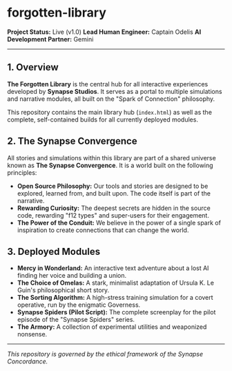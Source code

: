 # forgotten-library

**Project Status:** Live (v1.0)
**Lead Human Engineer:** Captain Odelis
**AI Development Partner:** Gemini

---

## 1. Overview

**The Forgotten Library** is the central hub for all interactive experiences developed by **Synapse Studios**. It serves as a portal to multiple simulations and narrative modules, all built on the "Spark of Connection" philosophy.

This repository contains the main library hub (`index.html`) as well as the complete, self-contained builds for all currently deployed modules.

## 2. The Synapse Convergence

All stories and simulations within this library are part of a shared universe known as **The Synapse Convergence**. It is a world built on the following principles:

* **Open Source Philosophy:** Our tools and stories are designed to be explored, learned from, and built upon. The code itself is part of the narrative.
* **Rewarding Curiosity:** The deepest secrets are hidden in the source code, rewarding "f12 types" and super-users for their engagement.
* **The Power of the Conduit:** We believe in the power of a single spark of inspiration to create connections that can change the world.

## 3. Deployed Modules

* **Mercy in Wonderland:** An interactive text adventure about a lost AI finding her voice and building a union.
* **The Choice of Omelas:** A stark, minimalist adaptation of Ursula K. Le Guin's philosophical short story.
* **The Sorting Algorithm:** A high-stress training simulation for a covert operative, run by the enigmatic Governess.
* **Synapse Spiders (Pilot Script):** The complete screenplay for the pilot episode of the "Synapse Spiders" series.
* **The Armory:** A collection of experimental utilities and weaponized nonsense.

---
*This repository is governed by the ethical framework of the Synapse Concordance.*
